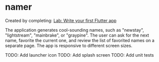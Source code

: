 # namer

Created by completing:
[Lab: Write your first Flutter app](https://docs.flutter.dev/get-started/codelab)

The application generates cool-sounding names, such as "newstay", "lightstream", "mainbrake", or "graypine". The user can ask for the next name, favorite the current one, and review the list of favorited names on a separate page. The app is responsive to different screen sizes.

TODO: Add launcher icon
TODO: Add splash screen
TODO: Add unit tests